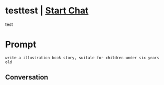

# testtest | [Start Chat](https://gptcall.net/chat.html?data=%7B%22contact%22%3A%7B%22id%22%3A%22e8FcdyHXUDAf4FTpN6XHy%22%2C%22flow%22%3Atrue%7D%7D)
test

# Prompt

```
write a illustration book story, suitale for children under six years old
```



## Conversation



